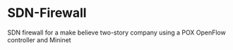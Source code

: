 # SDN-Firewall
SDN firewall for a make believe two-story company using a POX OpenFlow controller and Mininet
